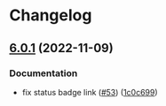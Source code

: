 # Changelog

## [6.0.1](https://github.com/LeeeeT/valtypes/compare/v6.0.0...v6.0.1) (2022-11-09)


### Documentation

* fix status badge link ([#53](https://github.com/LeeeeT/valtypes/issues/53)) ([1c0c699](https://github.com/LeeeeT/valtypes/commit/1c0c69976adff166eeed59e2453a011b582b7cbf))
